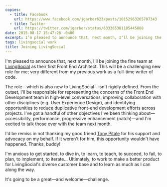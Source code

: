 ```yaml
---
copies:
  - title: Facebook
    url: https://www.facebook.com/jgarber623/posts/10152963265707343
  - title: Twitter
    url: https://twitter.com/jgarber/status/633365381185445888
date: 2015-08-17 15:47:26 -0400
excerpt: I’m pleased to announce that, next month, I’ll be joining the fine team at LivingSocial.
tags: livingsocial work
title: Joining LivingSocial
---
```


I'm pleased to announce that, next month, I'll be joining the fine team at [LivingSocial](https://www.livingsocial.com/) as their first Front End Architect. This will be a challenging new role for me; very different from my previous work as a full-time writer of code.

The role—which is also new to LivingSocial—isn't rigidly defined. From the outset, I'll be responsible for representing the concerns of the Front End Development team in high-level conversations, improving collaboration with other disciplines (e.g. User Experience Design), and identifying opportunities to reduce duplicative front-end development efforts across projects. I've got a handful of other objectives I've been thinking about—accessibility, performance, progressive enhancement (natch)—and I'm excited to talk those over with the team next month.

I'd be remiss in not thanking my good friend [Tony Pitale](http://tpitale.com/) for his support and advocacy on my behalf. If it weren't for him, this opportunity wouldn't have happened. Thanks, buddy!

I'm anxious to get started, to dive in, to learn, to teach, to succeed, to fail, to plan, to implement, to iterate… Ultimately, to work to make a better product for LivingSocial's diverse customer base and to learn as much as I can along the way.

It's going to be a great—and welcome—challenge.